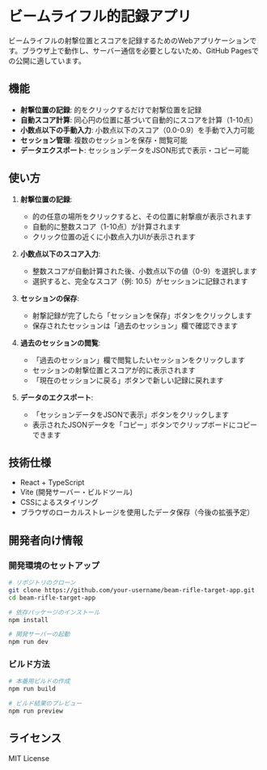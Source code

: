 # ビームライフル的記録アプリ

ビームライフルの射撃位置とスコアを記録するためのWebアプリケーションです。ブラウザ上で動作し、サーバー通信を必要としないため、GitHub Pagesでの公開に適しています。

## 機能

- **射撃位置の記録**: 的をクリックするだけで射撃位置を記録
- **自動スコア計算**: 同心円の位置に基づいて自動的にスコアを計算（1-10点）
- **小数点以下の手動入力**: 小数点以下のスコア（0.0-0.9）を手動で入力可能
- **セッション管理**: 複数のセッションを保存・閲覧可能
- **データエクスポート**: セッションデータをJSON形式で表示・コピー可能

## 使い方

1. **射撃位置の記録**:
   - 的の任意の場所をクリックすると、その位置に射撃痕が表示されます
   - 自動的に整数スコア（1-10点）が計算されます
   - クリック位置の近くに小数点入力UIが表示されます

2. **小数点以下のスコア入力**:
   - 整数スコアが自動計算された後、小数点以下の値（0-9）を選択します
   - 選択すると、完全なスコア（例: 10.5）がセッションに記録されます

3. **セッションの保存**:
   - 射撃記録が完了したら「セッションを保存」ボタンをクリックします
   - 保存されたセッションは「過去のセッション」欄で確認できます

4. **過去のセッションの閲覧**:
   - 「過去のセッション」欄で閲覧したいセッションをクリックします
   - セッションの射撃位置とスコアが的に表示されます
   - 「現在のセッションに戻る」ボタンで新しい記録に戻れます

5. **データのエクスポート**:
   - 「セッションデータをJSONで表示」ボタンをクリックします
   - 表示されたJSONデータを「コピー」ボタンでクリップボードにコピーできます

## 技術仕様

- React + TypeScript
- Vite (開発サーバー・ビルドツール)
- CSSによるスタイリング
- ブラウザのローカルストレージを使用したデータ保存（今後の拡張予定）

## 開発者向け情報

### 開発環境のセットアップ

```bash
# リポジトリのクローン
git clone https://github.com/your-username/beam-rifle-target-app.git
cd beam-rifle-target-app

# 依存パッケージのインストール
npm install

# 開発サーバーの起動
npm run dev
```

### ビルド方法

```bash
# 本番用ビルドの作成
npm run build

# ビルド結果のプレビュー
npm run preview
```

## ライセンス

MIT License
